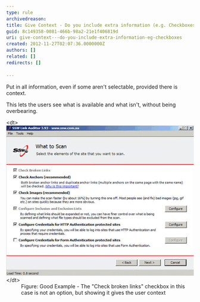 ```yaml
---
type: rule
archivedreason: 
title: Give Context - Do you include extra information (e.g. Checkboxes)?
guid: 8c149358-0081-466b-98a2-21e1f406819d
uri: give-context---do-you-include-extra-information-eg-checkboxes
created: 2012-11-27T02:07:36.0000000Z
authors: []
related: []
redirects: []

---
```


Put in all information, even if some aren't selectable, provided there is context.

<!--endintro-->

This lets the users see what is available and what isn't, without being overbearing.
<dl class="goodImage">&lt;dt&gt;<img src="../../assets/BadScanOptions.gif" alt="">&lt;/dt&gt;
<dd>Figure: Good Example - The "Check broken links" checkbox in this case is not an option, but showing it gives the user context</dd></dl>
